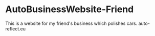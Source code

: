 # AutoBusinessWebsite-Friend
This is a website for my friend's business which polishes cars. auto-reflect.eu
